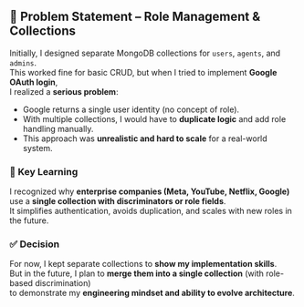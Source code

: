## 🧠 Problem Statement – Role Management & Collections
Initially, I designed separate MongoDB collections for `users`, `agents`, and `admins`.  
This worked fine for basic CRUD, but when I tried to implement **Google OAuth login**,  
I realized a **serious problem**:

- Google returns a single user identity (no concept of role).
- With multiple collections, I would have to **duplicate logic** and add role handling manually.
- This approach was **unrealistic and hard to scale** for a real-world system.

### 🚩 Key Learning
I recognized why **enterprise companies (Meta, YouTube, Netflix, Google)** use a **single collection with discriminators or role fields**.  
It simplifies authentication, avoids duplication, and scales with new roles in the future.

### ✅ Decision
For now, I kept separate collections to **show my implementation skills**.  
But in the future, I plan to **merge them into a single collection** (with role-based discrimination)  
to demonstrate my **engineering mindset and ability to evolve architecture**.
